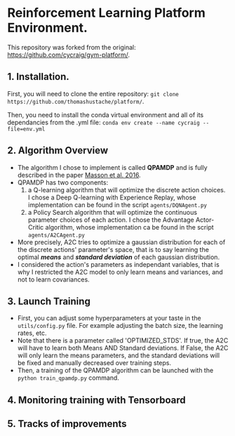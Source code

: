 # Reinforcement Learning Platform Environment.

This repository was forked from the original: https://github.com/cycraig/gym-platform/.

## 1. Installation.

First, you will need to clone the entire repository: ```git clone https://github.com/thomashustache/platform/```.

Then, you need to install the conda virtual environment and all of its dependancies from the .yml file:
```conda env create --name cycraig --file=env.yml```

## 2. Algorithm Overview

- The algorithm I chose to implement is called **QPAMDP** and is fully described in the paper [Masson et al. 2016](https://arxiv.org/pdf/1509.01644.pdf).
- QPAMDP has two components:
  1. a Q-learning algorithm that will optimize the discrete action choices. I chose a Deep Q-learning with Experience Replay, whose implementation can be found in the script ```agents/DQNAgent.py```
  2. a Policy Search algorithm that will optimize the continuous parameter choices of each action. I chose the Advantage Actor-Critic algorithm, whose implementation ca be found in the script ```agents/A2CAgent.py```
- More precisely, A2C tries to optimize a gaussian distribution for each of the discrete actions' parameter's space, that is to say learning the optimal ***means*** and ***standard deviation*** of each gaussian distribution.
- I considered the action's parameters as independant variables, that is why I restricted the A2C model to only learn means and variances, and not to learn covariances.
  
## 3. Launch Training

- First, you can adjust some hyperparameters at your taste in the ```utils/config.py``` file. For example adjusting the batch size, the learning rates, etc.
- Note that there is a parameter called 'OPTIMIZED_STDS'. If true, the A2C will have to learn both Means AND Standard deviations. If False, the A2C will only learn the means parameters, and the standard deviations will be fixed and manually decreased over training steps.
- Then, a training of the QPAMDP algorithm can be launched with the ``` python train_qpamdp.py``` command.

## 4. Monitoring training with Tensorboard

## 5. Tracks of improvements

